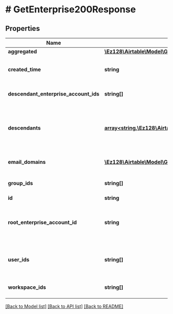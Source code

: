 # # GetEnterprise200Response

## Properties

Name | Type | Description | Notes
------------ | ------------- | ------------- | -------------
**aggregated** | [**\Ez128\Airtable\Model\GetEnterprise200ResponseAggregated**](GetEnterprise200ResponseAggregated.md) |  | [optional]
**created_time** | **string** | A date timestamp in the ISO format, eg:\&quot;2018-01-01T00:00:00.000Z\&quot; |
**descendant_enterprise_account_ids** | **string[]** | A list of descendant org unit&#39;s belonging to the enterprise account. |
**descendants** | [**array<string,\Ez128\Airtable\Model\GetEnterprise200ResponseDescendantsValue>**](GetEnterprise200ResponseDescendantsValue.md) | The enterprise account values per descendant enterprise account. Only returned when the enterprise account has the Enterprise Hub feature enabled. | [optional]
**email_domains** | [**\Ez128\Airtable\Model\GetEnterprise200ResponseEmailDomainsInner[]**](GetEnterprise200ResponseEmailDomainsInner.md) | A list of email domains associated to the enterprise account. |
**group_ids** | **string[]** | A list of groups that belong to the enterprise account. |
**id** | **string** |  |
**root_enterprise_account_id** | **string** | The ID of this account&#39;s root enterprise account. For accounts that are not part of an Enterprise Hub, this is the same as the account&#39;s own ID. |
**user_ids** | **string[]** | A list of users including all the collaborators of all of the enterprise account&#39;s workspaces, bases, and interfaces. |
**workspace_ids** | **string[]** | A list of workspaces that are managed by the enterprise account. |

[[Back to Model list]](../../README.md#models) [[Back to API list]](../../README.md#endpoints) [[Back to README]](../../README.md)
